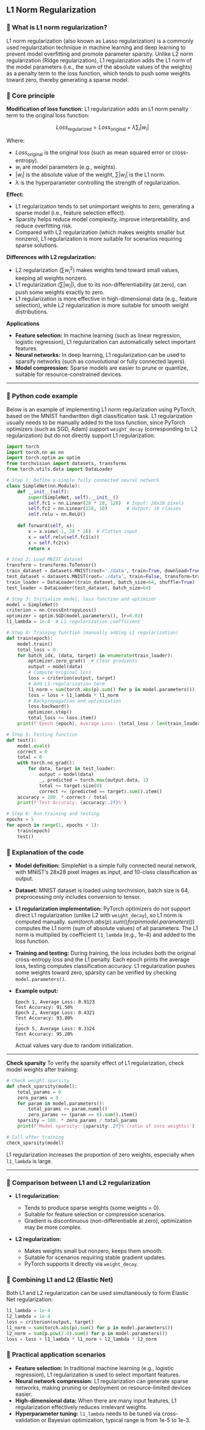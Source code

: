 ## L1 Norm Regularization

### 📖 What is L1 norm regularization?  
L1 norm regularization (also known as Lasso regularization) is a commonly used regularization technique in machine learning and deep learning to prevent model overfitting and promote parameter sparsity. Unlike L2 norm regularization (Ridge regularization), L1 regularization adds the L1 norm of the model parameters (i.e., the sum of the absolute values of the weights) as a penalty term to the loss function, which tends to push some weights toward zero, thereby generating a sparse model.

### 📖 Core principle
**Modification of loss function:** L1 regularization adds an L1 norm penalty term to the original loss function:

$$
Loss_{\text{regularized}} = Loss_{\text{original}} + \lambda \sum_i |w_i|
$$

Where:

* $Loss_{\text{original}}$ is the original loss (such as mean squared error or cross-entropy).
* $w_i$ are model parameters (e.g., weights).
* $|w_i|$ is the absolute value of the weight, $\sum |w_i|$ is the L1 norm.
* $\lambda$ is the hyperparameter controlling the strength of regularization.

**Effect:**

* L1 regularization tends to set unimportant weights to zero, generating a sparse model (i.e., feature selection effect).
* Sparsity helps reduce model complexity, improve interpretability, and reduce overfitting risk.
* Compared with L2 regularization (which makes weights smaller but nonzero), L1 regularization is more suitable for scenarios requiring sparse solutions.

**Differences with L2 regularization:**

* L2 regularization $\left(\sum w_i^2\right)$ makes weights tend toward small values, keeping all weights nonzero.
* L1 regularization $\left(\sum |w_i|\right)$, due to its non-differentiability (at zero), can push some weights exactly to zero.
* L1 regularization is more effective in high-dimensional data (e.g., feature selection), while L2 regularization is more suitable for smooth weight distributions.

**Applications**

* **Feature selection:** In machine learning (such as linear regression, logistic regression), L1 regularization can automatically select important features.
* **Neural networks:** In deep learning, L1 regularization can be used to sparsify networks (such as convolutional or fully connected layers).
* **Model compression:** Sparse models are easier to prune or quantize, suitable for resource-constrained devices.
---

### 📖 Python code example
Below is an example of implementing L1 norm regularization using PyTorch, based on the MNIST handwritten digit classification task. L1 regularization usually needs to be manually added to the loss function, since PyTorch optimizers (such as SGD, Adam) support `weight_decay` (corresponding to L2 regularization) but do not directly support L1 regularization.

```python
import torch
import torch.nn as nn
import torch.optim as optim
from torchvision import datasets, transforms
from torch.utils.data import DataLoader

# Step 1: Define a simple fully connected neural network
class SimpleNet(nn.Module):
    def __init__(self):
        super(SimpleNet, self).__init__()
        self.fc1 = nn.Linear(28 * 28, 128)  # Input: 28x28 pixels
        self.fc2 = nn.Linear(128, 10)       # Output: 10 classes
        self.relu = nn.ReLU()
    
    def forward(self, x):
        x = x.view(-1, 28 * 28)  # Flatten input
        x = self.relu(self.fc1(x))
        x = self.fc2(x)
        return x

# Step 2: Load MNIST dataset
transform = transforms.ToTensor()
train_dataset = datasets.MNIST(root='./data', train=True, download=True, transform=transform)
test_dataset = datasets.MNIST(root='./data', train=False, transform=transform)
train_loader = DataLoader(train_dataset, batch_size=64, shuffle=True)
test_loader = DataLoader(test_dataset, batch_size=64)

# Step 3: Initialize model, loss function and optimizer
model = SimpleNet()
criterion = nn.CrossEntropyLoss()
optimizer = optim.SGD(model.parameters(), lr=0.01)
l1_lambda = 1e-4  # L1 regularization coefficient

# Step 4: Training function (manually adding L1 regularization)
def train(epoch):
    model.train()
    total_loss = 0
    for batch_idx, (data, target) in enumerate(train_loader):
        optimizer.zero_grad()  # Clear gradients
        output = model(data)
        # Compute original loss
        loss = criterion(output, target)
        # Add L1 regularization term
        l1_norm = sum(torch.abs(p).sum() for p in model.parameters())
        loss = loss + l1_lambda * l1_norm
        # Backpropagation and optimization
        loss.backward()
        optimizer.step()
        total_loss += loss.item()
    print(f'Epoch {epoch}, Average Loss: {total_loss / len(train_loader):.4f}')

# Step 5: Testing function
def test():
    model.eval()
    correct = 0
    total = 0
    with torch.no_grad():
        for data, target in test_loader:
            output = model(data)
            _, predicted = torch.max(output.data, 1)
            total += target.size(0)
            correct += (predicted == target).sum().item()
    accuracy = 100. * correct / total
    print(f'Test Accuracy: {accuracy:.2f}%')

# Step 6: Run training and testing
epochs = 5
for epoch in range(1, epochs + 1):
    train(epoch)
    test()
```

### 📖 Explanation of the code

* **Model definition:**
  SimpleNet is a simple fully connected neural network, with MNIST’s 28x28 pixel images as input, and 10-class classification as output.

* **Dataset:**
  MNIST dataset is loaded using torchvision, batch size is 64, preprocessing only includes conversion to tensor.

* **L1 regularization implementation:**
  PyTorch optimizers do not support direct L1 regularization (unlike L2 with `weight_decay`), so L1 norm is computed manually.
  $`sum(torch.abs(p).sum() for p in model.parameters())`$ computes the L1 norm (sum of absolute values) of all parameters.
  The L1 norm is multiplied by coefficient `l1_lambda` (e.g., 1e-4) and added to the loss function.

* **Training and testing:**
  During training, the loss includes both the original cross-entropy loss and the L1 penalty.
  Each epoch prints the average loss, testing computes classification accuracy.
  L1 regularization pushes some weights toward zero, sparsity can be verified by checking `model.parameters()`.

* **Example output:**

  ```
  Epoch 1, Average Loss: 0.9123
  Test Accuracy: 91.50%
  Epoch 2, Average Loss: 0.4321
  Test Accuracy: 93.80%
  ...
  Epoch 5, Average Loss: 0.3124
  Test Accuracy: 95.20%
  ```

  Actual values vary due to random initialization.

---

**Check sparsity**
To verify the sparsity effect of L1 regularization, check model weights after training:

```python
# Check weight sparsity
def check_sparsity(model):
    total_params = 0
    zero_params = 0
    for param in model.parameters():
        total_params += param.numel()
        zero_params += (param == 0).sum().item()
    sparsity = 100. * zero_params / total_params
    print(f'Model sparsity: {sparsity:.2f}% (ratio of zero weights)')

# Call after training
check_sparsity(model)
```

L1 regularization increases the proportion of zero weights, especially when `l1_lambda` is large.

---

### 📖 **Comparison between L1 and L2 regularization**

* **L1 regularization:**

  * Tends to produce sparse weights (some weights = 0).
  * Suitable for feature selection or compression scenarios.
  * Gradient is discontinuous (non-differentiable at zero), optimization may be more complex.

* **L2 regularization:**

  * Makes weights small but nonzero, keeps them smooth.
  * Suitable for scenarios requiring stable gradient updates.
  * PyTorch supports it directly via `weight_decay`.


### 📖 **Combining L1 and L2 (Elastic Net)**

Both L1 and L2 regularization can be used simultaneously to form Elastic Net regularization:

```python
l1_lambda = 1e-4
l2_lambda = 1e-4
loss = criterion(output, target)
l1_norm = sum(torch.abs(p).sum() for p in model.parameters())
l2_norm = sum(p.pow(2.0).sum() for p in model.parameters())
loss = loss + l1_lambda * l1_norm + l2_lambda * l2_norm
```



### 📖 **Practical application scenarios**

* **Feature selection:** In traditional machine learning (e.g., logistic regression), L1 regularization is used to select important features.
* **Neural network compression:** L1 regularization can generate sparse networks, making pruning or deployment on resource-limited devices easier.
* **High-dimensional data:** When there are many input features, L1 regularization effectively reduces irrelevant weights.
* **Hyperparameter tuning:** `l1_lambda` needs to be tuned via cross-validation or Bayesian optimization, typical range is from 1e-5 to 1e-3.


